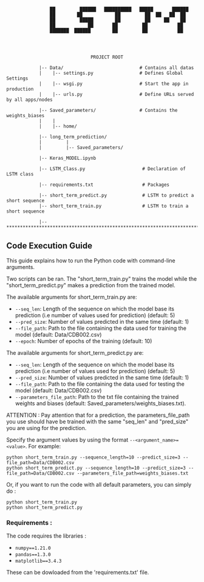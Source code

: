 
					██         ██████   ██████████   █████       ██████
					██        ██            ██         ██  ██   ██  ██
					██         █████        ██         ██     ██    ██
					██            ██       ██         ██           ██
					███████  ██████        ██         ██           ██




						           PROJECT ROOT

				|-- Data/                            # Contains all datas 
				|    |-- settings.py                 # Defines Global Settings
				|    |-- wsgi.py                     # Start the app in production
				|    |-- urls.py                     # Define URLs served by all apps/nodes

				|-- Saved_parameters/                # Contains the weights_biases
				|    |
				|    |-- home/

				|-- long_term_prediction/
				|         |      
				|         |-- Saved_parameters/ 

				|-- Keras_MODEL.ipynb

				|-- LSTM_Class.py                     # Declaration of LSTM class

				|-- requirements.txt                  # Packages

				|-- short_term_predict.py             # LSTM to predict a short sequence
				|-- short_term_train.py               # LSTM to train a short sequence

				|-- ************************************************************************

## Code Execution Guide

This guide explains how to run the Python code with command-line arguments.

Two scripts can be ran. The "short_term_train.py" trains the model while the "short_term_predict.py" makes a prediction from the trained model. 

The available arguments for short_term_train.py are:

- `--seq_len`: Length of the sequence on which the model base its prediction (i.e number of values used for prediction) (default: 5)
- `--pred_size`: Number of values predicted in the same time (default: 1)
- `--file_path`: Path to the file containing the data used for training the model (default: Data/CDB002.csv)
- `--epoch`: Number of epochs of the training (default: 10)


The available arguments for short_term_predict.py are:

- `--seq_len`: Length of the sequence on which the model base its prediction (i.e number of values used for prediction) (default: 5)
- `--pred_size`: Number of values predicted in the same time (default: 1)
- `--file_path`: Path to the file containing the data used for testing the model (default: Data/CDB002.csv)
- `--parameters_file_path`: Path to the txt file containing the trained weights and biases (default: Saved_parameters/weights_biases.txt).

ATTENTION : Pay attention that for a prediction, the parameters_file_path you use should have be trained with the same "seq_len" and "pred_size" you are using for the prediction.

Specify the argument values by using the format `--<argument_name>=<value>`. For example:

	python short_term_train.py --sequence_length=10 --predict_size=3 --file_path=Data/CDB002.csv
	python short_term_predict.py --sequence_length=10 --predict_size=3 --file_path=Data/CDB002.csv --parameters_file_path=weights_biases.txt

Or, if you want to run the code with all default parameters, you can simply do :

	python short_term_train.py 
	python short_term_predict.py


### Requirements : 

The code requires the libraries :

- `numpy==1.21.0`
- `pandas==1.3.0`
- `matplotlib==3.4.3`

These can be dowloaded from the 'requirements.txt' file.

